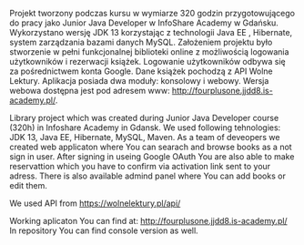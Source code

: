 Projekt tworzony podczas kursu w wymiarze 320 godzin przygotowującego do pracy jako Junior Java Developer w InfoShare Academy w Gdańsku. Wykorzystano wersję JDK 13 korzystając z technologii Java EE , Hibernate, system zarządzania bazami danych MySQL.
Założeniem projektu było stworzenie w pełni funkcjonalnej biblioteki online z możliwością logowania użytkowników i rezerwacji książek. Logowanie użytkowników odbywa się za pośrednictwem konta Google. Dane książek pochodzą z API Wolne Lektury. Aplikacja posiada dwa moduły: konsolowy i webowy.
Wersja webowa dostępna jest pod adresem www: http://fourplusone.jjdd8.is-academy.pl/.


Library project which was created during Junior Java Developer course (320h) in Infoshare Academy in Gdansk.
We used following tehnologies: JDK 13, Java EE, Hibernate, MySQL, Maven. As a team of deveopers we created web applicaton where You can searach and browse books as a not sign in user. After signing in useing Google OAuth You are also able to make reservattion which you have to confirm via activation link sent to your adress. 
There is also available admind panel where You can add books or edit them.

We used API from https://wolnelektury.pl/api/

Working aplicaton You can find at: http://fourplusone.jjdd8.is-academy.pl/
In repository You can find console version as well.
